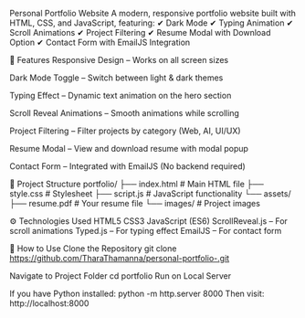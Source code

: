 Personal Portfolio Website
A modern, responsive portfolio website built with HTML, CSS, and JavaScript, featuring:
✔ Dark Mode
✔ Typing Animation
✔ Scroll Animations
✔ Project Filtering
✔ Resume Modal with Download Option
✔ Contact Form with EmailJS Integration

📌 Features
Responsive Design – Works on all screen sizes

Dark Mode Toggle – Switch between light & dark themes

Typing Effect – Dynamic text animation on the hero section

Scroll Reveal Animations – Smooth animations while scrolling

Project Filtering – Filter projects by category (Web, AI, UI/UX)

Resume Modal – View and download resume with modal popup

Contact Form – Integrated with EmailJS (No backend required)

📂 Project Structure
portfolio/
├── index.html        # Main HTML file
├── style.css         # Stylesheet
├── script.js         # JavaScript functionality
└── assets/
    ├── resume.pdf    # Your resume file
    └── images/       # Project images

⚙️ Technologies Used
HTML5
CSS3
JavaScript (ES6)
ScrollReveal.js – For scroll animations
Typed.js – For typing effect
EmailJS – For contact form

🚀 How to Use
Clone the Repository
git clone https://github.com/TharaThamanna/personal-portfolio-.git

Navigate to Project Folder
cd portfolio
Run on Local Server

If you have Python installed:
python -m http.server 8000
Then visit: http://localhost:8000


